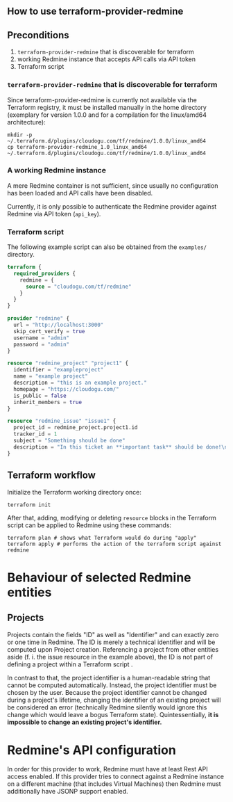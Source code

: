 ## How to use terraform-provider-redmine

## Preconditions

1. `terraform-provider-redmine` that is discoverable for terraform
1. working Redmine instance that accepts API calls via API token
1. Terraform script

### `terraform-provider-redmine` that is discoverable for terraform

Since terraform-provider-redmine is currently not available via the Terraform registry, it must be installed manually in
the home directory (exemplary for version 1.0.0 and for a compilation for the linux/amd64 architecture):

```
mkdir -p ~/.terraform.d/plugins/cloudogu.com/tf/redmine/1.0.0/linux_amd64
cp terraform-provider-redmine_1.0_linux_amd64 ~/.terraform.d/plugins/cloudogu.com/tf/redmine/1.0.0/linux_amd64
```

### A working Redmine instance

A mere Redmine container is not sufficient, since usually no configuration has been loaded and API calls have been
disabled.

Currently, it is only possible to authenticate the Redmine provider against Redmine via API token (`api_key`).

### Terraform script

The following example script can also be obtained from the `examples/` directory. 

```terraform
terraform {
  required_providers {
    redmine = {
      source = "cloudogu.com/tf/redmine"
    }
  }
}

provider "redmine" {
  url = "http://localhost:3000"
  skip_cert_verify = true
  username = "admin"
  password = "admin"
}

resource "redmine_project" "project1" {
  identifier = "exampleproject"
  name = "example project"
  description = "this is an example project."
  homepage = "https://cloudogu.com/"
  is_public = false
  inherit_members = true
}

resource "redmine_issue" "issue1" {
  project_id = redmine_project.project1.id
  tracker_id = 1
  subject = "Something should be done"
  description = "In this ticket an **important task** should be done!\n\nGo ahead!\n\n```bash\necho -n $PATH\n``"
}
```

## Terraform workflow

Initialize the Terraform working directory once:

```
terraform init
```

After that, adding, modifying or deleting `resource` blocks in the Terraform script can be applied to Redmine using
these commands:

```
terraform plan # shows what Terraform would do during "apply"
terraform apply # performs the action of the terraform script against redmine
```

# Behaviour of selected Redmine entities

## Projects

Projects contain the fields "ID" as well as "Identifier" and can exactly zero or one time in Redmine. The ID is merely a technical identifier and will be computed upon Project creation. Referencing a project from other entities aside (f. i. the issue resource in the example above), the ID is not part of defining a project within a Terraform script . 

In contrast to that, the project identifier is a human-readable string that cannot be computed automatically. Instead, the project identifier must be chosen by the user. Because the project identifier cannot be changed during a project's lifetime, changing the identifier of an existing project will be considered an error (technically Redmine silently would ignore this change which would leave a bogus Terraform state). Quintessentially, **it is impossible to change an existing project's identifier.**

# Redmine's API configuration

In order for this provider to work, Redmine must have at least Rest API access enabled. If this provider tries to connect against a Redmine instance on a different machine (that includes Virtual Machines) then Redmine must additionally have JSONP support enabled.